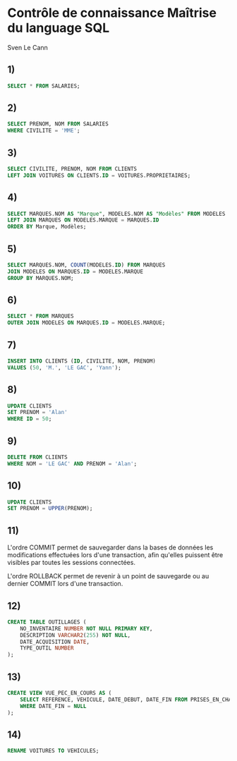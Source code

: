 # Contrôle de connaissance Maîtrise du language SQL

Sven Le Cann

## 1)

```sql
SELECT * FROM SALARIES;
```

## 2)

```sql
SELECT PRENOM, NOM FROM SALARIES
WHERE CIVILITE = 'MME';
```

## 3)

```sql
SELECT CIVILITE, PRENOM, NOM FROM CLIENTS
LEFT JOIN VOITURES ON CLIENTS.ID = VOITURES.PROPRIETAIRES;
```

## 4)

```sql
SELECT MARQUES.NOM AS "Marque", MODELES.NOM AS "Modèles" FROM MODELES
LEFT JOIN MARQUES ON MODELES.MARQUE = MARQUES.ID
ORDER BY Marque, Modèles;
```

## 5)

```sql
SELECT MARQUES.NOM, COUNT(MODELES.ID) FROM MARQUES
JOIN MODELES ON MARQUES.ID = MODELES.MARQUE
GROUP BY MARQUES.NOM;
```

## 6)

```sql
SELECT * FROM MARQUES
OUTER JOIN MODELES ON MARQUES.ID = MODELES.MARQUE;
```

## 7)

```sql
INSERT INTO CLIENTS (ID, CIVILITE, NOM, PRENOM)
VALUES (50, 'M.', 'LE GAC', 'Yann');
```

## 8)

```sql
UPDATE CLIENTS
SET PRENOM = 'Alan'
WHERE ID = 50;
```

## 9)

```sql
DELETE FROM CLIENTS
WHERE NOM = 'LE GAC' AND PRENOM = 'Alan';
```

## 10)

```sql
UPDATE CLIENTS
SET PRENOM = UPPER(PRENOM);
```

## 11)

L'ordre COMMIT permet de sauvegarder dans la bases de données les modifications effectuées lors d'une transaction, afin qu'elles puissent être visibles par toutes les sessions connectées.

L'ordre ROLLBACK permet de revenir à un point de sauvegarde ou au dernier COMMIT lors d'une transaction.

## 12)

```sql
CREATE TABLE OUTILLAGES (
    NO_INVENTAIRE NUMBER NOT NULL PRIMARY KEY,
    DESCRIPTION VARCHAR2(255) NOT NULL,
    DATE_ACQUISITION DATE,
    TYPE_OUTIL NUMBER
);
```

## 13)

```sql
CREATE VIEW VUE_PEC_EN_COURS AS (
    SELECT REFERENCE, VEHICULE, DATE_DEBUT, DATE_FIN FROM PRISES_EN_CHARGE
    WHERE DATE_FIN = NULL
);
```

## 14)

```sql
RENAME VOITURES TO VEHICULES;
```

